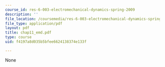 ```yaml
---
course_id: res-6-003-electromechanical-dynamics-spring-2009
description: ''
file_location: /coursemedia/res-6-003-electromechanical-dynamics-spring-2009/f4197a8d035b5bfee6624138374e133f_chap11_emd.pdf
file_type: application/pdf
layout: pdf
title: chap11_emd.pdf
type: course
uid: f4197a8d035b5bfee6624138374e133f

---
```

None